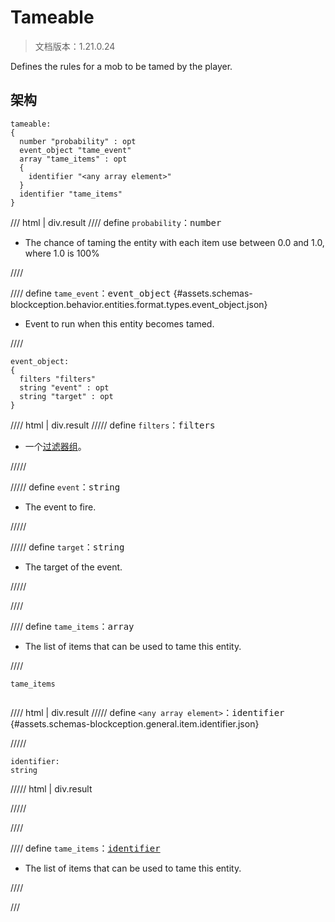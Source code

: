 # Tameable

> 文档版本：1.21.0.24

Defines the rules for a mob to be tamed by the player.

## 架构

```mcschema
tameable:
{
  number "probability" : opt
  event_object "tame_event"
  array "tame_items" : opt
  {
    identifier "<any array element>"
  }
  identifier "tame_items"
}

```

/// html | div.result
//// define
`probability`：<samp>number</samp>

- The chance of taming the entity with each item use between 0.0 and 1.0, where 1.0 is 100%


////


//// define
`tame_event`：<samp>event_object</samp> {#assets.schemas-blockception.behavior.entities.format.types.event_object.json}

- Event to run when this entity becomes tamed.


////

```mcschema
event_object:
{
  filters "filters"
  string "event" : opt
  string "target" : opt
}

```

//// html | div.result
///// define
`filters`：<samp>filters</samp>

- 一个[过滤器组](../filter.md)。


/////


///// define
`event`：<samp>string</samp>

- The event to fire.


/////


///// define
`target`：<samp>string</samp>

- The target of the event.


/////


////



//// define
`tame_items`：<samp>array</samp>

- The list of items that can be used to tame this entity.


////

<div class="language-text highlight"><span class="filename"><code>tame_items</code></span><pre id="__code_1"><span></span></pre></div>

//// html | div.result
///// define
`<any array element>`：<samp>identifier</samp> {#assets.schemas-blockception.general.item.identifier.json}


/////

```mcschema
identifier:
string

```

///// html | div.result

/////



////


//// define
`tame_items`：<samp>[identifier](#assets.schemas-blockception.general.item.identifier.json)</samp>

- The list of items that can be used to tame this entity.


////



///

